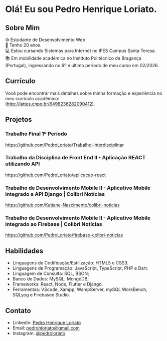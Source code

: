 # Olá! Eu sou Pedro Henrique Loriato.

## Sobre Mim
⚙️ Estudante de Desenvolvimento Web<br>
👨 Tenho 20 anos.<br>
💻 Estou cursando Sistemas para Internet no IFES Campus Santa Teresa.<br>
📚 Em mobilidade académica no Instituto Politécnico de Bragança (Portugal), ingressando no 6º e último período de meu curso em 02/2026.

## Currículo
Você pode encontrar mais detalhes sobre minha formação e experiência no meu currículo acadêmico:<br>
(http://lattes.cnpq.br/6498236282090412).

## Projetos

### Trabalho Final 1º Período
https://github.com/PedroLoriato/Trabalho-Interdisciplinar

### Trabalho da Disciplina de Front End II - Aplicação REACT utilizando API
https://github.com/PedroLoriato/aplicacao-react

### Trabalho de Desenvolvimento Mobile II - Aplicativo Mobile integrado a API Django | Colibri Notícias
https://github.com/Katiane-Nascimento/colibri-noticias

### Trabalho de Desenvolvimento Mobile II - Aplicativo Mobile integrado ao Firebase | Colibri Notícias
https://github.com/PedroLoriato/firebase-colibri-noticias

## Habilidades
- Linguagens de Codificação/Estilização: HTML5 e CSS3.
- Linguagens de Programação: JavaScript, TypeScript, PHP e Dart.
- Linguagem de Consulta: SQL, BSON;
- Banco de Dados: MySQL, MongoDB;
- Frameworks: React, Node, Flutter e Django.
- Ferramentas: VScode, Xampp, WampServer, mySQL WorkBench, SQLyog e Firebasee Studio. 

## Contato
- LinkedIn: [Pedro Henrique Loriato](https://www.linkedin.com/in/pedroloriato/)
- Email: pedrohloriato@gmail.com
- Instagram: [@pedroloriato](https://www.instagram.com/pedroloriato/)
